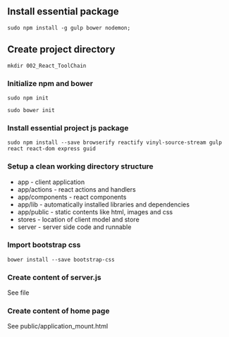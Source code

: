 ## Install essential package ##
`sudo npm install -g gulp bower nodemon;`

## Create project directory ##
`mkdir 002_React_ToolChain`

### Initialize npm and bower ###
`sudo npm init`

`sudo bower init`

### Install essential project js package ###
`sudo npm install --save browserify reactify vinyl-source-stream gulp react react-dom express guid`

### Setup a clean working directory structure ###
- app -  client application
- app/actions - react actions and handlers
- app/components - react components
- app/lib - automatically installed libraries and dependencies
- app/public - static contents like html, images and css
- stores - location of client model and store
- server - server side code and runnable

### Import bootstrap css ### 
`bower install --save bootstrap-css`

### Create content of server.js ###
See file

### Create content of home page ###
See public/application_mount.html